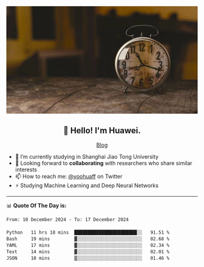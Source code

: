 <div align="center">
  <a href="https://github.com/JHW5981">
    <img src="./assets/background.jpg">
  </a>
</div>

<h2 align="center">👋 Hello! I'm Huawei.</h2>
<p align="center">
  <a href="https://blog.csdn.net/Edward__J?spm=1000.2115.3001.5343">Blog</a>
</p>


- 🔭 I’m currently studying in Shanghai Jiao Tong University
- 💬 Looking forward to **collaborating** with researchers who share similar interests
- 📫 How to reach me: [@yoohuaff](https://twitter.com/yoohuaff) on Twitter
- ⚡ Studying Machine Learning and Deep Neural Networks

-------
📊 **Quote Of The Day is:**
<!--START_SECTION:waka-->

```txt
From: 10 December 2024 - To: 17 December 2024

Python   11 hrs 18 mins  ███████████████████████░░   91.51 %
Bash     19 mins         ▓░░░░░░░░░░░░░░░░░░░░░░░░   02.68 %
YAML     17 mins         ▓░░░░░░░░░░░░░░░░░░░░░░░░   02.34 %
Text     14 mins         ▓░░░░░░░░░░░░░░░░░░░░░░░░   02.01 %
JSON     10 mins         ▒░░░░░░░░░░░░░░░░░░░░░░░░   01.46 %
```

<!--END_SECTION:waka-->
